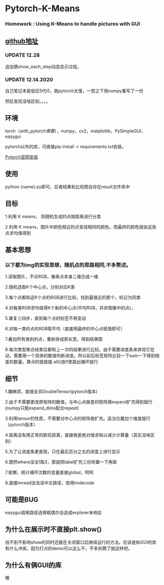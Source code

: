 # Pytorch-K-Means
### Homework : Using K-Means to handle pictures with GUI

## [github地址](https://github.com/yujianke100/Pytorch-K-Means)

### UPDATE 12.28
追加俩show_each_step动态显示过程。

### UPDATE 12.14.2020
自己笔记本是低压5代i5，跑pytorch太慢，一怒之下用numpy重写了一份

然后发现没啥区别。。。。

## 环境
torch（*with_pytorch需要*），numpy，cv2，matplotlib，PySimpleGUI，easygui

pytorch以外的库，可直接pip install -r requirements.txt安装。

[Pytorch官网安装](https://pytorch.org/get-started/locally/)

## 使用
python {name}.py即可，后者结果和比较图会存在result文件夹中

## 目标
1.利用 K means， 将随机生成的点按距离进行分类

2.利用 K means，图片中颜色相近的点变成相同的颜色，而最终的颜色就由这些点求均值得到

## 基本思想
### 以下都为img的实现思想，随机点的思路相同,不多赘述。

1.读取图片，不论RGB，像素点本身二维压成一维

2.随机选取K个中心点，分别对应K类

3.每个点都和这K个点的RGB进行比较，找到最接近的那个，标记为同类

4.对每类RGB求均值得K个新的中心点(平均RGB，并非图像中的点)，

5.重复三四步，直到每个点的标签不再变动

6.对每一类的点的RGB取平均（直接用最终的中心点赋值即可）

7.叠加所有类别的点，重新排成原长宽，得到结果图

8.每次类型聚合结束后都和上一次的结果进行比较。由于需要进度条来体现它在动，需要用一个具体的数值判断进度。所以前后标签矩阵比较一下sum一下得到相差的数量。算点的就直接.all()放if里跳出循环就行

## 细节
1.嫌麻烦，直接全员DoubleTensor(pytorch版本)

2.由于不需要更改原矩阵的数值，与中心点做差的矩阵用expand扩充得到就行(numpy只能expand_dims配合repeat)

3.利用tensor的性质，不需要对中心点的矩阵做扩充。适当位置加个维度就行（pytorch版本）

4.距离没有用正常的欧氏距离，直接做差绝对值求和以减少计算量（其实没啥区别）

5.为了让进度条更直观，只在最后百分之五的进度上进行显示

6.既然where没法1取3，那就把label扩充三份转置一下再取

7.偷懒，统计循环次数的变量直接global，呵呵

8.直接imread没法读中文路径，改用imdecode

## 可能是BUG
easygui调用路径选择框偶尔会造成explorer未响应

## 为什么在展示时不直接plt.show()
找不到不影响show的同时还能在关闭窗口后继续运行的方法。应该是和GUI的库有什么冲突，因为打点的demo可以这么干。不多折腾了就这样吧。

## 为什么有俩GUI的库
懒
